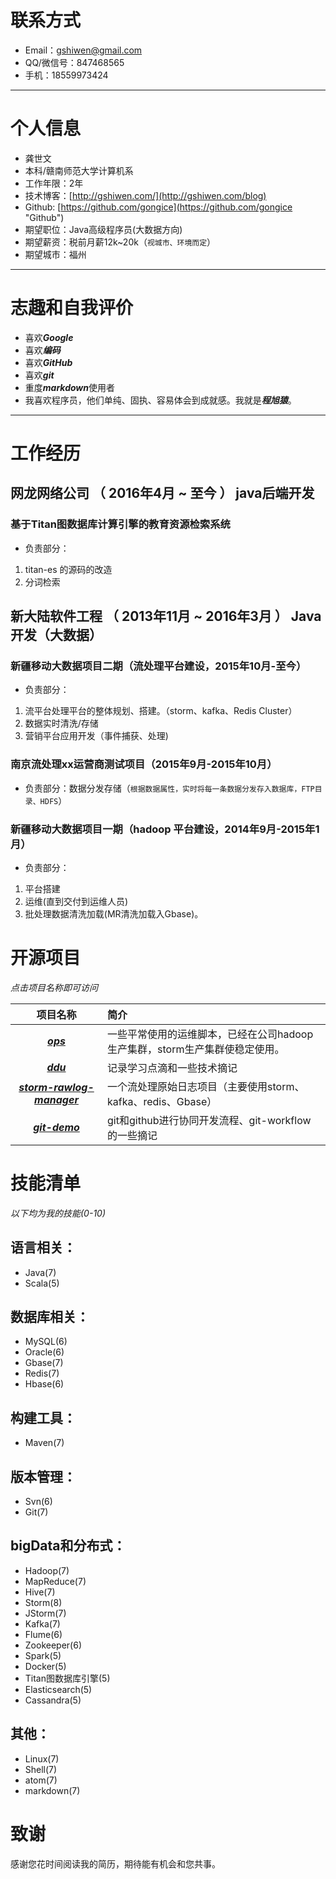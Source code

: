 # 联系方式
- Email：gshiwen@gmail.com
- QQ/微信号：847468565
- 手机：18559973424

---
# 个人信息
 - 龚世文
 - 本科/赣南师范大学计算机系
 - 工作年限：2年
 - 技术博客：[http://gshiwen.com/](http://gshiwen.com/blog)
 - Github: [https://github.com/gongice](https://github.com/gongice "Github")
 - 期望职位：Java高级程序员(大数据方向)
 - 期望薪资：税前月薪12k~20k（```视城市、环境而定```）
 - 期望城市：福州

---
# 志趣和自我评价
 - 喜欢***Google***
 - 喜欢***编码***
 - 喜欢***GitHub***
 - 喜欢***git***
 - 重度***markdown***使用者
 - 我喜欢程序员，他们单纯、固执、容易体会到成就感。我就是***程旭猿***。

---
# 工作经历
## 网龙网络公司 （ 2016年4月 ~ 至今 ） java后端开发
### 基于Titan图数据库计算引擎的教育资源检索系统
- 负责部分：
1. titan-es 的源码的改造
1. 分词检索

## 新大陆软件工程 （ 2013年11月 ~ 2016年3月 ） Java开发（大数据）
### 新疆移动大数据项目二期（流处理平台建设，2015年10月-至今）
 - 负责部分：
1. 流平台处理平台的整体规划、搭建。（storm、kafka、Redis Cluster）
1. 数据实时清洗/存储
1. 营销平台应用开发（事件捕获、处理)

### 南京流处理xx运营商测试项目（2015年9月-2015年10月）
 - 负责部分：数据分发存储（```根据数据属性，实时将每一条数据分发存入数据库，FTP目录、HDFS```）

### 新疆移动大数据项目一期（hadoop 平台建设，2014年9月-2015年1月）

 - 负责部分：
1. 平台搭建
1. 运维(直到交付到运维人员)
1. 批处理数据清洗加载(MR清洗加载入Gbase)。

# 开源项目
*点击项目名称即可访问*

| 项目名称       | 简介           |
| :-------------: |:-------------|
| [***ops***](https://github.com/gongice/ops)      | 一些平常使用的运维脚本，已经在公司hadoop生产集群，storm生产集群使稳定使用。 |
| [***ddu***](https://github.com/gongice/ddu)     | 记录学习点滴和一些技术摘记     |
| [***storm-rawlog-manager***](https://github.com/gongice/storm-rawlog-manager) | 一个流处理原始日志项目（主要使用storm、kafka、redis、Gbase）      |
| [***git-demo***](https://github.com/gongice/git-demo) | git和github进行协同开发流程、git-workflow的一些摘记      |

# 技能清单
*以下均为我的技能(0-10)*
## 语言相关：
 - Java(7)
 - Scala(5)

## 数据库相关：
 - MySQL(6)
 - Oracle(6)
 - Gbase(7)
 - Redis(7)
 - Hbase(6)

## 构建工具：
- Maven(7)

## 版本管理：
 - Svn(6)
 - Git(7)

## bigData和分布式：
 - Hadoop(7)
 - MapReduce(7)
 - Hive(7)
 - Storm(8)
 - JStorm(7)
 - Kafka(7)
 - Flume(6)
 - Zookeeper(6)
 - Spark(5)
 - Docker(5)
 - Titan图数据库引擎(5)
 - Elasticsearch(5)
 - Cassandra(5)

## 其他：
 - Linux(7)
 - Shell(7)
 - atom(7)
 - markdown(7)

# 致谢
感谢您花时间阅读我的简历，期待能有机会和您共事。
